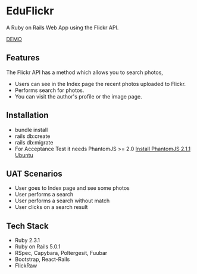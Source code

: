 # EduFlickr

A Ruby on Rails Web App using the Flickr API.

<a href="https://eduflickr.herokuapp.com/" target="_blank">DEMO</a>
## Features
The Flickr API has a method which allows you to search photos, 
* Users can see in the Index page the recent photos uploaded to Flickr.
* Performs search for photos.
* You can visit the author's profile or the image page. 

## Installation
* bundle install
* rails db:create
* rails db:migrate
* For Acceptance Test it needs PhantomJS >= 2.0 <a href="https://gist.github.com/telbiyski/ec56a92d7114b8631c906c18064ce620">Install PhantomJS 2.1.1 Ubuntu</a>

## UAT Scenarios
* User goes to Index page and see some photos
* User performs a search
* User performs a search without match
* User clicks on a search result

## Tech Stack

* Ruby 2.3.1
* Ruby on Rails 5.0.1
* RSpec, Capybara, Poltergesit, Fuubar
* Bootstrap, React-Rails
* FlickRaw


